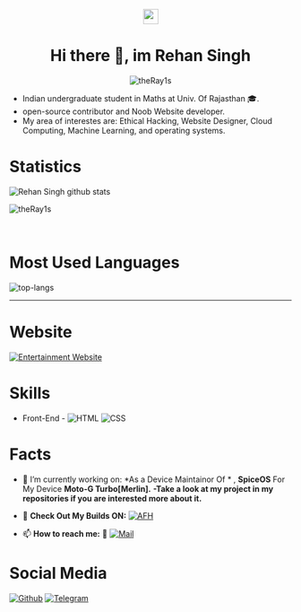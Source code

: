 <p align="center"> <img src="https://user-images.githubusercontent.com/5679180/79618120-0daffb80-80be-11ea-819e-d2b0fa904d07.gif" width="27px"><br>
<h1 align="center"> Hi there 👋, im Rehan Singh<br/> </h1></p>
<p align="center"><img src="https://github-profile-trophy.vercel.app/?username=theRay1s" alt="theRay1s" /></a> </p>

* Indian undergraduate student in Maths at Univ. Of Rajasthan 🎓.
* open-source contributor and Noob Website developer.
* My area of interestes are: Ethical Hacking, Website Designer,  Cloud Computing, Machine Learning, and operating systems.

# Statistics #

![Rehan Singh github stats](https://github-readme-stats.vercel.app/api?username=theRay1s&show_icons=true&theme=tokyonight)
<p align="left"><img src="https://komarev.com/ghpvc/?username=theRay1s" alt="theRay1s" /> </p>
<br>

# Most Used Languages #

![top-langs](https://github-readme-stats.vercel.app/api/top-langs?username=theRay1s&show_icons=true&title_color=fff&icon_color=79ff97&text_color=9f9f9f&bg_color=151515)

---

# Website #
[![Entertainment Website](https://img.shields.io/badge/Ray%20Network-https%3A%2F%2Fraysnetwork.cf%2F-red)](https://raynetwork.cf/)

# Skills #

- Front-End -
![HTML](https://img.shields.io/badge/HTML%2085%25-red.svg)
![CSS](https://img.shields.io/badge/CSS%2085%25-purple.svg)


# Facts #

- 🔭 I’m currently working on: 
*As a Device Maintainor Of * , **SpiceOS** For My Device **Moto-G Turbo[Merlin].**
**-Take a look at my project in my repositories if you are interested more about it.**
- 🌱 **Check Out My Builds ON:** [![AFH](https://img.shields.io/badge/-AndroidFileHost-green)](https://www.androidfilehost.com/?w=files&flid=316429)


- 📫 **How to reach me:** 💌 [![Mail](https://img.shields.io/badge/Mail-rehandagur%40outlook.com-blue)](rehandagur@outlook.com)


# Social Media #
[![Github](https://img.shields.io/badge/-Github-000?style=flat&logo=Github&logoColor=white)](https://github.com/theRay1s)
[![Telegram](https://img.shields.io/badge/Rehan%20Singh-Telegram-blue)](https://telegram.dog/theRay1)
